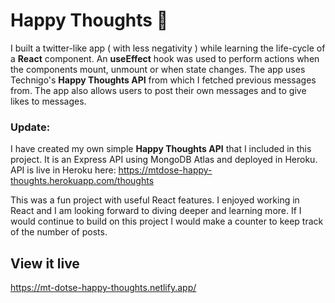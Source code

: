 # Happy Thoughts 💌

I built a twitter-like app ( with less negativity ) while learning the life-cycle of a **React** component. 
An **useEffect** hook was used to perform actions when the components mount, unmount or when state changes. The app uses Technigo's **Happy Thoughts API** from which I fetched previous messages from.  The app also allows users to post their own messages and to give likes to messages.

### Update:
I have created my own simple **Happy Thoughts API** that I included in this project. It is an Express API using MongoDB Atlas and deployed in Heroku.
API is live in Heroku here: https://mtdose-happy-thoughts.herokuapp.com/thoughts

This was a fun project with useful React features. I enjoyed working in React and I am looking forward to diving deeper and learning more. If I would continue to build on this project I would make a counter to keep track of the number of posts.

## View it live

https://mt-dotse-happy-thoughts.netlify.app/
